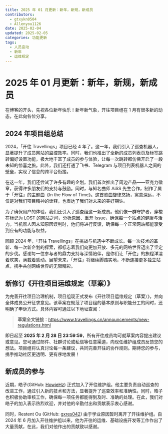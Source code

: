 ```yaml
---
title: 2025 年 01 月更新：新年，新规，新成员
contributors:
  - gtxykn0504
  - Allenyou1126
date: 2025-02-04
updated: 2025-02-05
categories: 功能更新
tags:
  - 人员变动
  - 新年
  - 运维规定
---
```


# 2025 年 01 月更新：新年，新规，新成员

在博客的开头，先祝各位新年快乐！新年新气象，开往项目组在 1 月有很多新的动态，在此向各位分享。

## 2024 年项目组总结

2024，「开往 Travellings」项目已经 4 年了。这一年，我们引入了巡查机器人，显著提升了成员网站的监控效率。同时，我们也推出了全新的成员列表页及标签跳转偏好设置功能，极大地丰富了成员的参与体验，让每一次跳转都仿佛开启了一段未知的惊喜之旅。此外，我们还打通了飞书、Telegram 与项目列表机器人之间的壁垒，实现了信息的跨平台衔接。

在这一年，我们还尝试了许多有趣的企划。我们首次推出了周边产品——亚克力徽章，获得许多朋友们的支持与鼓励。同时，与知名曲师 AiSS 先生合作，制作了属于「开往」的主题曲《In the Flow of Time》。这首歌曲旋律悠扬，寓意深远，不仅是对我们项目精神的诠释，也表达了我们对未来的美好期许。

为了确保用户的体验，我们还引入了巡查组这一新成员。他们像一群守护者，穿梭在标记为 LOST 的网站之间，分析原因、重开 Issue，确保每一个站点的健康与活力。当机器人因未知原因误判时，他们将进行反馈，确保每一个正常网站都能享受到应有的功能与权益。

回顾 2024 年，「开往 Travellings」在挑战与机遇中不断成长。每一次技术的革新、每一次新企划的探索，都标志着我们向更加开放、多元的网络世界迈出了坚定的步伐。感谢每一位参与者的鼎力支持与深情陪伴，是你们让「开往」的旅程洋溢着欢笑，满载着感动。展望未来，「开往」将继续脚踏实地，不断连接更多独立站点，携手共创网络世界的无限精彩。

## 新修订《开往项目运维规定（草案）》

为完善开往项目治理机制，项目组现正式发布《开往项目运维规定（草案）》，并向全体成员公开征求意见。该草案在规范了项目组的基本原则与职能分工的同时，还明确了申诉方式。具体内容可通过以下地址查阅：

> **草案全文链接**：https://www.travellings.cn/announcements/new-regulations.html

即日起至 **2025 年 2 月 28 日 23:59:59**，所有开往成员均可就草案内容提出建议或意见。您可通过邮件、社群讨论或私信等任意渠道，向现任维护组成员反馈您的想法。项目组将认真讨论每一条建议，共同完善开往的协作规则。期待您的参与，携手推动社区更透明、更有序地发展！

## 新成员的参与

近期，皓子(GitHub: [HowieHz](https://github.com/HowieHz)) 正式加入了开往维护组。他主要负责自动巡查的改进工作，通过引入新的技术和方法，显著提升了巡查效率和准确性。同时，皓子也积极协助审核工作，确保每一项任务都能得到及时、准确的处理。在此，我们对皓子的加入表示热烈欢迎，并对他的辛勤付出和贡献表示衷心感谢。

同时，Restent Ou (GitHub: [gxres042](https://github.com/gxres042)) 由于学业原因暂时离开了开往维护组。自 2024 年 6 月加入开往维护组以来，他为开往的运维、基础设施开发等工作作出了大量贡献，在此，我们对他作出的贡献致以感谢。
